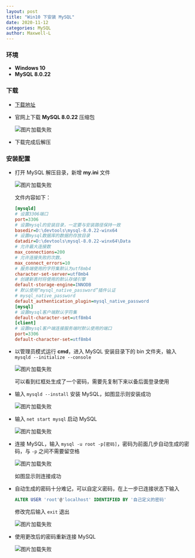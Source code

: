 ```yaml
---
layout: post
title: "Win10 下安装 MySQL"
date: 2020-11-12
categories: MySQL
author: Maxwell-L
---
```


### **环境**
* **Windows 10**
* **MySQL 8.0.22**

### **下载**
* [下载地址](https://dev.mysql.com/downloads/mysql/)

* 官网上下载 **MySQL 8.0.22** 压缩包

    ![图片加载失败](https://maxwell-blog.cn/image/installmysql1.png)

* 下载完成后解压

### **安装配置**
* 打开 MySQL 解压目录，新增 **my.ini** 文件

    ![图片加载失败](https://maxwell-blog.cn/image/installmysql2.png)

    文件内容如下：

    ``` ini
    [mysqld]
    # 设置3306端口
    port=3306
    # 设置mysql的安装目录，一定要与安装路径保持一致
    basedir=D:\devtools\mysql-8.0.22-winx64
    # 设置mysql数据库的数据的存放目录
    datadir=D:\devtools\mysql-8.0.22-winx64\Data
    # 允许最大连接数
    max_connections=200
    # 允许连接失败的次数。
    max_connect_errors=10
    # 服务端使用的字符集默认为utf8mb4
    character-set-server=utf8mb4
    # 创建新表时将使用的默认存储引擎
    default-storage-engine=INNODB
    # 默认使用“mysql_native_password”插件认证
    # mysql_native_password
    default_authentication_plugin=mysql_native_password
    [mysql]
    # 设置mysql客户端默认字符集
    default-character-set=utf8mb4
    [client]
    # 设置mysql客户端连接服务端时默认使用的端口
    port=3306
    default-character-set=utf8mb4
    ```
* 以管理员模式运行 **cmd**，进入 MySQL 安装目录下的 bin 文件夹，输入 `mysqld --initialize --console`

    ![图片加载失败](https://maxwell-blog.cn/image/installmysql3.png)

    可以看到红框处生成了一个密码，需要先复制下来以备后面登录使用

* 输入 `mysqld --install` 安装 MySQL，如图显示则安装成功

    ![图片加载失败](https://maxwell-blog.cn/image/installmysql4.png)

* 输入 `net start mysql` 启动 MySQL

    ![图片加载失败](https://maxwell-blog.cn/image/installmysql5.png)

* 连接 MySQL，输入 `mysql -u root -p[密码]`，密码为前面几步自动生成的密码，与 `-p` 之间不需要留空格

    ![图片加载失败](https://maxwell-blog.cn/image/installmysql6.png)

    如图显示则连接成功

* 自动生成的密码十分难记，可以自定义密码，在上一步已连接状态下输入
    ``` sql
    ALTER USER 'root'@'localhost' IDENTIFIED BY '自己定义的密码'
    ```

    修改完后输入 `exit` 退出

    ![图片加载失败](https://maxwell-blog.cn/image/installmysql7.png)

* 使用更改后的密码重新连接 MySQL

    ![图片加载失败](https://maxwell-blog.cn/image/installmysql8.png)